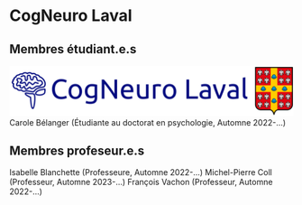 # CogNeuro Laval


## Membres étudiant.e.s

<img src="../images/logo/logobig.png" width="1000"/>
Carole Bélanger (Étudiante au doctorat en psychologie, Automne 2022-...)



## Membres profeseur.e.s

Isabelle Blanchette (Professeure, Automne 2022-...) 
Michel-Pierre Coll (Professeur, Automne 2023-...) 
François Vachon (Professeur, Automne 2022-...) 
<!-- 
<img src="../images/instructors/wasita.png" width="200"/>

[Wasita Mahaphanit](https://wasita.space/) (Fall 2022) graduated from Brown University with a BS in Cognitive Neuroscience. She managed a lab at Brown after graduation, where she investigated the behavioral and computational mechanisms underlying learning and decision-making under uncertainty in healthy adults and patients with obsessive compulsive disorder. She currently works in the [COSAN Lab](http://cosanlab.com/), where she studies how we learn social cognitive maps and use this information in how we communicate and make decisions. -->


